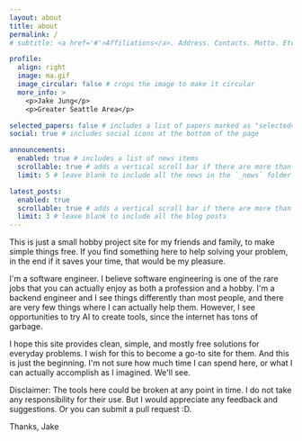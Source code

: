 ```yaml
---
layout: about
title: about
permalink: /
# subtitle: <a href='#'>Affiliations</a>. Address. Contacts. Motto. Etc.

profile:
  align: right
  image: ma.gif
  image_circular: false # crops the image to make it circular
  more_info: >
    <p>Jake Jung</p>
    <p>Greater Seattle Area</p>

selected_papers: false # includes a list of papers marked as "selected={true}"
social: true # includes social icons at the bottom of the page

announcements:
  enabled: true # includes a list of news items
  scrollable: true # adds a vertical scroll bar if there are more than 3 news items
  limit: 5 # leave blank to include all the news in the `_news` folder

latest_posts:
  enabled: true
  scrollable: true # adds a vertical scroll bar if there are more than 3 new posts items
  limit: 3 # leave blank to include all the blog posts
---
```


This is just a small hobby project site for my friends and family, to make simple things free. If you find something here to help solving your problem, in the end if it saves your time, that would be my pleasure.


I'm a software engineer. I believe software engineering is one of the rare jobs that you can actually enjoy as both a profession and a hobby. I'm a backend engineer and I see things differently than most people, and there are very few things where I can actually help them. However, I see opportunities to try AI to create tools, since the internet has tons of garbage.


I hope this site provides clean, simple, and mostly free solutions for everyday problems. I wish for this to become a go-to site for them. And this is just the beginning. I'm not sure how much time I can spend here, or what I can actually accomplish as I imagined. We'll see.


Disclaimer: The tools here could be broken at any point in time. I do not take any responsibility for their use. But I would appreciate any feedback and suggestions. Or you can submit a pull request :D.

Thanks,
Jake

<!-- Write your biography here. Tell the world about yourself. Link to your favorite [subreddit](http://reddit.com). You can put a picture in, too. The code is already in, just name your picture `prof_pic.jpg` and put it in the `img/` folder.

Put your address / P.O. box / other info right below your picture. You can also disable any of these elements by editing `profile` property of the YAML header of your `_pages/about.md`. Edit `_bibliography/papers.bib` and Jekyll will render your [publications page](/al-folio/publications/) automatically.

Link to your social media connections, too. This theme is set up to use [Font Awesome icons](https://fontawesome.com/) and [Academicons](https://jpswalsh.github.io/academicons/), like the ones below. Add your Facebook, Twitter, LinkedIn, Google Scholar, or just disable all of them. -->
